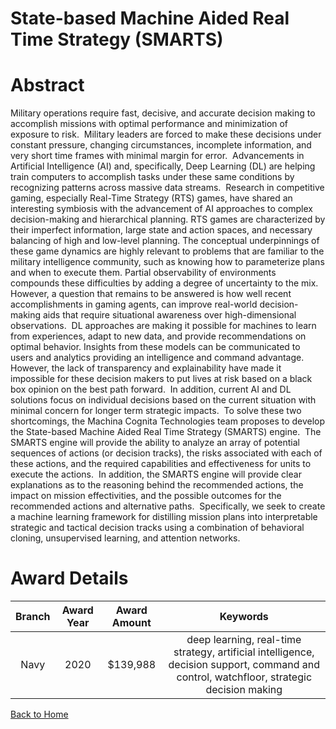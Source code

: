 
State-based Machine Aided Real Time Strategy (SMARTS)
=====================================================

# Abstract


Military operations require fast, decisive, and accurate decision making to accomplish missions with optimal performance and minimization of exposure to risk.  Military leaders are forced to make these decisions under constant pressure, changing circumstances, incomplete information, and very short time frames with minimal margin for error.  Advancements in Artificial Intelligence (AI) and, specifically, Deep Learning (DL) are helping train computers to accomplish tasks under these same conditions by recognizing patterns across massive data streams.  Research in competitive gaming, especially Real-Time Strategy (RTS) games, have shared an interesting symbiosis with the advancement of AI approaches to complex decision-making and hierarchical planning. RTS games are characterized by their imperfect information, large state and action spaces, and necessary balancing of high and low-level planning. The conceptual underpinnings of these game dynamics are highly relevant to problems that are familiar to the military intelligence community, such as knowing how to parameterize plans and when to execute them. Partial observability of environments compounds these difficulties by adding a degree of uncertainty to the mix.  However, a question that remains to be answered is how well recent accomplishments in gaming agents, can improve real-world decision-making aids that require situational awareness over high-dimensional observations.  DL approaches are making it possible for machines to learn from experiences, adapt to new data, and provide recommendations on optimal behavior. Insights from these models can be communicated to users and analytics providing an intelligence and command advantage. However, the lack of transparency and explainability have made it impossible for these decision makers to put lives at risk based on a black box opinion on the best path forward.  In addition, current AI and DL solutions focus on individual decisions based on the current situation with minimal concern for longer term strategic impacts.  To solve these two shortcomings, the Machina Cognita Technologies team proposes to develop the State-based Machine Aided Real Time Strategy (SMARTS) engine.  The SMARTS engine will provide the ability to analyze an array of potential sequences of actions (or decision tracks), the risks associated with each of these actions, and the required capabilities and effectiveness for units to execute the actions.  In addition, the SMARTS engine will provide clear explanations as to the reasoning behind the recommended actions, the impact on mission effectivities, and the possible outcomes for the recommended actions and alternative paths.  Specifically, we seek to create a machine learning framework for distilling mission plans into interpretable strategic and tactical decision tracks using a combination of behavioral cloning, unsupervised learning, and attention networks.  

# Award Details

|Branch|Award Year|Award Amount|Keywords|
| :---: | :---: | :---: | :---: |
|Navy|2020|$139,988|deep learning, real-time strategy, artificial intelligence, decision support, command and control, watchfloor, strategic decision making|
  
  


[Back to Home](https://github.com/chrischow/dod_sbir_awards/Reports/JH/#2171)